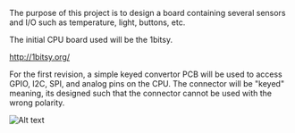 The purpose of this project is to design a board containing several sensors and I/O such as temperature, light, buttons, etc. 

The initial CPU board used will be the 1bitsy. 

http://1bitsy.org/

For the first revision, a simple keyed convertor PCB will be used to access GPIO, I2C, SPI, and analog pins on the CPU. The connector will be "keyed" meaning, its designed such that the connector cannot be used with the wrong polarity.

![Alt text](1bitsy_converstor/images/ce_header_screenshot.png?raw=true "Header screen shot")

